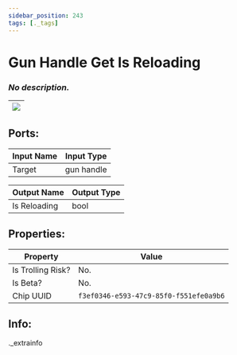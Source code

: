 ```yaml
---
sidebar_position: 243
tags: [._tags]
---
```


# Gun Handle Get Is Reloading


### *No description.*

| ![](https://images-ext-2.discordapp.net/external/MPmIaQzlEPmgGWlgi-WxBBXt0Bjv_zWPkg1y1f_sy3s/https/www.recroomcircuits.com/image/circuit/absolute-value?width=206&height=108) |
|-----|

## Ports:

| Input Name | Input Type |
|-----------|-----------|
| Target | gun handle |

| Output Name | Output Type |
|-----------|-----------|
| Is Reloading | bool |

## Properties:

| Property  | Value |
|-------------------|-----------|
| Is Trolling Risk? | No. |
| Is Beta? | No. |
| Chip UUID | `f3ef0346-e593-47c9-85f0-f551efe0a9b6` |

## Info:
._extrainfo